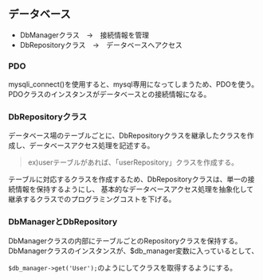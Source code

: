 ## データベース

- DbManagerクラス　→　接続情報を管理
- DbRepositoryクラス　→　データベースへアクセス

### PDO
mysqli_connect()を使用すると、mysql専用になってしまうため、PDOを使う。
PDOクラスのインスタンスがデータベースとの接続情報になる。

### DbRepositoryクラス

データベース場のテーブルごとに、DbRepositoryクラスを継承したクラスを作成し、データベースアクセス処理を記述する。
> ex)userテーブルがあれば、「userRepository」クラスを作成する。

テーブルに対応するクラスを作成するため、DbRepositoryクラスは、単一の接続情報を保持するようにし、
基本的なデータベースアクセス処理を抽象化して継承するクラスでのプログラミングコストを下げる。


### DbManagerとDbRepository

DbManagerクラスの内部にテーブルごとのRepositoryクラスを保持する。
DbManagerクラスのインスタンスが、$db_manager変数に入っているとして、

`$db_manager->get('User');`のようにしてクラスを取得するようにする。
